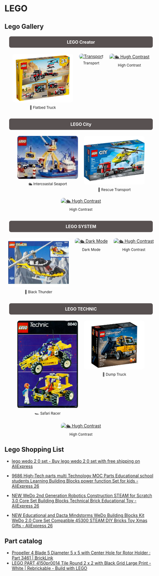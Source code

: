 # LEGO

## Lego Gallery

<div style="text-align: center; padding: 10px; font-weight: bold; background-color: rgb(88, 81, 81); color: white; margin: 20px auto; border-radius: 6px; max-width: 90%;">
  <a href="Lego_City.md" style="color: white; text-decoration: none;">LEGO Creator</a>
</div>


<div style="display: flex; justify-content: center; gap: 20px; flex-wrap: wrap; margin-bottom: 30px;">
  <div style="text-align: center; max-width: 200px;">
    <a href="Lego_Creator.md#-flatbed-truck">
      <img src="images/31146.jpg" alt="🚛 Flatbed Truck" style="width: 100%; border-radius: 8px;"/>
    </a>
    <div><sub>🚛 Flatbed Truck</sub></div>
  </div>
  <div style="text-align: center; max-width: 200px;">
    <a href="Lego_City.md#-rescue-helicoper-transport">
      <img src="images/.jpg" alt=" Transport" style="width: 100%; border-radius: 8px;"/>
    </a>
    <div><sub> Transport</sub></div>
  </div>
  <div style="text-align: center; max-width: 200px;">
    <a href="Lego_City.md#️-intercoastal-seaport">
      <img src="images/.jpg" alt="🛳️ Hugh Contrast" style="width: 100%; border-radius: 8px;"/>
    </a>
    <div><sub>High Contrast</sub></div>
  </div>
</div>


<div style="text-align: center; padding: 10px; font-weight: bold; background-color: rgb(88, 81, 81); color: white; margin: 20px auto; border-radius: 6px; max-width: 90%;">
  <a href="Lego_City.md" style="color: white; text-decoration: none;">LEGO City</a>
</div>


<div style="display: flex; justify-content: center; gap: 20px; flex-wrap: wrap; margin-bottom: 30px;">
  <div style="text-align: center; max-width: 200px;">
    <a href="Lego_City.md#️-intercoastal-seaport">
      <img src="images/8541.jpg" alt="🛳️ Intercoastal Seaport" style="width: 100%; border-radius: 8px;"/>
    </a>
    <div><sub>🛳️ Intercoastal Seaport</sub></div>
  </div>
  <div style="text-align: center; max-width: 200px;">
    <a href="Lego_City.md#-rescue-helicoper-transport">
      <img src="images/60343.jpg" alt="🚁 Rescue Transport" style="width: 100%; border-radius: 8px;"/>
    </a>
    <div><sub>🚁 Rescue Transport</sub></div>
  </div>
  <div style="text-align: center; max-width: 200px;">
    <a href="Lego_City.md#️-intercoastal-seaport">
      <img src="images/.jpg" alt="🛳️ Hugh Contrast" style="width: 100%; border-radius: 8px;"/>
    </a>
    <div><sub>High Contrast</sub></div>
  </div>
</div>

<div style="text-align: center; padding: 10px; font-weight: bold; background-color: rgb(88, 81, 81); color: white; margin: 20px auto; border-radius: 6px; max-width: 90%;">
  <a href="Lego_System.md" style="color: white; text-decoration: none;">LEGO SYSTEM</a>
</div>

<div style="display: flex; justify-content: center; gap: 20px; flex-wrap: wrap; margin-bottom: 30px;">
  <div style="text-align: center; max-width: 200px;">
    <a href="Lego_System.md#️-intercoastal-seaport">
      <img src="images/5542.jpg" alt="🚁 Black Thunder" style="width: 100%; border-radius: 8px;"/>
    </a>
    <div><sub>🚁 Black Thunder</sub></div>
  </div>
  <div style="text-align: center; max-width: 200px;">
    <a href="Lego_System.md#️-intercoastal-seaport">
      <img src="images/.jpg" alt="🛳️ Dark Mode" style="width: 100%; border-radius: 8px;"/>
    </a>
    <div><sub>Dark Mode</sub></div>
  </div>
  <div style="text-align: center; max-width: 200px;">
    <a href="Lego_System.md#️-intercoastal-seaport">
      <img src="images/.jpg" alt="🛳️ Hugh Contrast" style="width: 100%; border-radius: 8px;"/>
    </a>
    <div><sub>High Contrast</sub></div>
  </div>
</div>

<div style="text-align: center; padding: 10px; font-weight: bold; background-color: rgb(88, 81, 81); color: white; margin: 20px auto; border-radius: 6px; max-width: 90%;">
  <a href="Lego_Technic.md" style="color: white; text-decoration: none;">LEGO TECHNIC</a>
</div>

<div style="display: flex; justify-content: center; gap: 20px; flex-wrap: wrap; margin-bottom: 30px;">
  <div style="text-align: center; max-width: 200px;">
    <a href="Lego_Technic.md#️-safari-racer">
      <img src="images/8840.png" alt="🏎️ Safari Racer" style="width: 100%; border-radius: 8px;"/>
    </a>
    <div><sub>🏎️ Safari Racer</sub></div>
  </div>
  <div style="text-align: center; max-width: 200px;">
    <a href="Lego_Technic.md#-dump-truck">
      <img src="images/42147.jpg" alt="🚚 Dump Truck" style="width: 100%; border-radius: 8px;"/>
    </a>
    <div><sub>🚚 Dump Truck</sub></div>
  </div>
  <div style="text-align: center; max-width: 200px;">
    <a href="Lego_Technic.md#️-intercoastal-seaport">
      <img src="images/.jpg" alt="🛳️ Hugh Contrast" style="width: 100%; border-radius: 8px;"/>
    </a>
    <div><sub>High Contrast</sub></div>
  </div>
</div>


## Lego Shopping List

- [lego wedo 2 0 set - Buy lego wedo 2 0 set with free shipping on AliExpress](https://www.aliexpress.com/w/wholesale-lego-wedo-2-0-set.html?spm=a2g0o.productlist.discover_more.9.71e0a2ceD9n4xz)

- [9686 High-Tech parts multi Technology MOC Parts Educational school students Learning Building Blocks power function Set for kids - AliExpress 26](https://www.aliexpress.com/item/1005001398761348.html?spm=a2g0o.productlist.main.39.2691EsT4EsT4PD&algo_pvid=6825c71f-26b5-4105-9aaf-72ae50961c56&aem_p4p_detail=2024092411385210519601914431480010345980&algo_exp_id=6825c71f-26b5-4105-9aaf-72ae50961c56-19&pdp_npi=4%40dis%21CZK%213492.88%21698.62%21%21%21150.79%2130.16%21%40211b8f9b17272031328455003ef76f%2112000015942767620%21sea%21CZ%212302846117%21ACX&curPageLogUid=swY46JFRaFep&utparam-url=scene%3Asearch%7Cquery_from%3A&search_p4p_id=2024092411385210519601914431480010345980_5)
- [NEW WeDo 2nd Generation Robotics Construction STEAM for Scratch 3.0 Core Set Building Blocks Technical Brick Educational Toy - AliExpress 26](https://www.aliexpress.com/item/1005007003420271.html?spm=a2g0o.detail.pcDetailTopMoreOtherSeller.3.28dbmGWwmGWweL&gps-id=pcDetailTopMoreOtherSeller&scm=1007.40050.354490.0&scm_id=1007.40050.354490.0&scm-url=1007.40050.354490.0&pvid=0bed0b72-6fb0-4b05-930d-8c957bf8ef4b&_t=gps-id:pcDetailTopMoreOtherSeller,scm-url:1007.40050.354490.0,pvid:0bed0b72-6fb0-4b05-930d-8c957bf8ef4b,tpp_buckets:668%232846%238114%231999&pdp_npi=4%40dis%21CZK%211132.21%21551.91%21%21%21345.09%21168.22%21%40210385a817272031576862024ee84b%2112000039015994127%21rec%21CZ%212302846117%21ACX&utparam-url=scene%3ApcDetailTopMoreOtherSeller%7Cquery_from%3A)
- [NEW Educational and Dacta Mindstorms WeDo Building Blocks Kit WeDo 2.0 Core Set Compatible 45300 STEAM DIY Bricks Toy Xmas Gifts - AliExpress 26](https://www.aliexpress.com/item/1005005873249719.html?spm=a2g0o.productlist.main.31.2691EsT4EsT4PD&algo_pvid=6825c71f-26b5-4105-9aaf-72ae50961c56&aem_p4p_detail=2024092411385210519601914431480010345980&algo_exp_id=6825c71f-26b5-4105-9aaf-72ae50961c56-15&pdp_npi=4%40dis%21CZK%214220.12%211180.82%21%21%211286.27%21359.91%21%40211b8f9b17272031328455003ef76f%2112000034663597159%21sea%21CZ%212302846117%21ACX&curPageLogUid=7unfJglHhwu8&utparam-url=scene%3Asearch%7Cquery_from%3A&search_p4p_id=2024092411385210519601914431480010345980_4)



## Part catalog

- [Propeller 4 Blade 5 Diameter 5 x 5 with Center Hole for Rotor Holder : Part 3461 | BrickLink](https://www.bricklink.com/v2/catalog/catalogitem.page?P=3461&utm_source=rebrickable#T=S&O={%22pi%22:%222%22,%22iconly%22:0})
- [LEGO PART 4150pr0014 Tile Round 2 x 2 with Black Grid Large Print - White | Rebrickable - Build with LEGO](https://rebrickable.com/parts/4150pr0014/tile-round-2-x-2-with-black-grid-large-print/15/)

